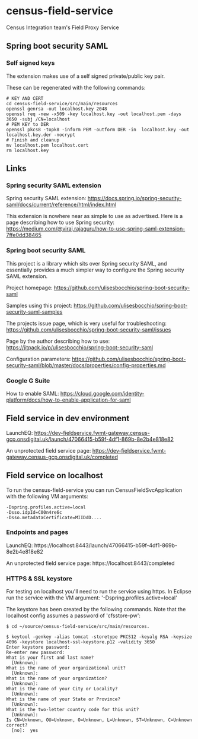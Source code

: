 # census-field-service
Census Integration team's Field Proxy Service


## Spring boot security SAML

### Self signed keys

The extension makes use of a self signed private/public key pair.

These can be regenerated with the following commands:

    # KEY AND CERT
    cd census-field-service/src/main/resources
    openssl genrsa -out localhost.key 2048
    openssl req -new -x509 -key localhost.key -out localhost.pem -days 3650 -subj /CN=localhost
    # PEM KEY to DER
    openssl pkcs8 -topk8 -inform PEM -outform DER -in  localhost.key -out  localhost.key.der -nocrypt
    # Finish and cleanup
    mv localhost.pem localhost.cert 
    rm localhost.key

## Links

### Spring security SAML extension

Spring security SAML extension: https://docs.spring.io/spring-security-saml/docs/current/reference/html/index.html

This extension is nowhere near as simple to use as advertised. Here is a page describing how to use Spring security: https://medium.com/@viraj.rajaguru/how-to-use-spring-saml-extension-7ffe0dd38465

### Spring boot security SAML

This project is a library which sits over Spring security SAML, and essentially provides a much simpler
way to configure the Spring security SAML extension.

Project homepage: https://github.com/ulisesbocchio/spring-boot-security-saml 

Samples using this project: https://github.com/ulisesbocchio/spring-boot-security-saml-samples

The projects issue page, which is very useful for troubleshooting: https://github.com/ulisesbocchio/spring-boot-security-saml/issues

Page by the author describing how to use: https://jitpack.io/p/ulisesbocchio/spring-boot-security-saml

Configuration parameters: https://github.com/ulisesbocchio/spring-boot-security-saml/blob/master/docs/properties/config-properties.md

### Google G Suite

How to enable SAML: https://cloud.google.com/identity-platform/docs/how-to-enable-application-for-saml


## Field service in dev environment

LaunchEQ: https://dev-fieldservice.fwmt-gateway.census-gcp.onsdigital.uk/launch/47066415-b59f-4df1-869b-8e2b4e818e82

An unprotected field service page: https://dev-fieldservice.fwmt-gateway.census-gcp.onsdigital.uk/completed

## Field service on localhost

To run the census-field-service you can run CensusFieldSvcApplication with the following VM arguments:

    -Dspring.profiles.active=local
    -Dsso.idpId=C00n4re6c 
    -Dsso.metadataCertificate=MIIDdD....

### Endpoints and pages

LaunchEQ: https://localhost:8443/launch/47066415-b59f-4df1-869b-8e2b4e818e82

An unprotected field service page: https://localhost:8443/completed

### HTTPS & SSL keystore

For testing on localhost you'll need to run the service using https. In Eclipse run the service with the VM argument: '-Dspring.profiles.active=local' 

The keystore has been created by the following commands. Note that the localhost config assumes a password of 'cfsstore-pw':
  
    $ cd ~/source/census-field-service/src/main/resources.
    
    $ keytool -genkey -alias tomcat -storetype PKCS12 -keyalg RSA -keysize 4096 -keystore localhost-ssl-keystore.p12 -validity 3650
    Enter keystore password:  
    Re-enter new password: 
    What is your first and last name?
      [Unknown]:  
    What is the name of your organizational unit?
      [Unknown]:  
    What is the name of your organization?
      [Unknown]:  
    What is the name of your City or Locality?
      [Unknown]:  
    What is the name of your State or Province?
      [Unknown]:  
    What is the two-letter country code for this unit?
      [Unknown]:  
    Is CN=Unknown, OU=Unknown, O=Unknown, L=Unknown, ST=Unknown, C=Unknown correct?
      [no]:  yes
    
  
  